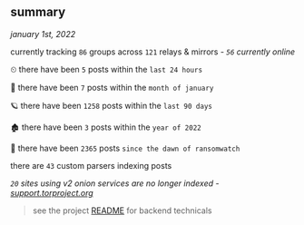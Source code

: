 
## summary
_january 1st, 2022_

currently tracking `86` groups across `121` relays & mirrors - _`56` currently online_

⏲ there have been `5` posts within the `last 24 hours`

🦈 there have been `7` posts within the `month of january`

🪐 there have been `1258` posts within the `last 90 days`

🏚 there have been `3` posts within the `year of 2022`

🦕 there have been `2365` posts `since the dawn of ransomwatch`

there are `43` custom parsers indexing posts

_`20` sites using v2 onion services are no longer indexed - [support.torproject.org](https://support.torproject.org/onionservices/v2-deprecation/)_

> see the project [README](https://github.com/thetanz/ransomwatch#ransomwatch--) for backend technicals

